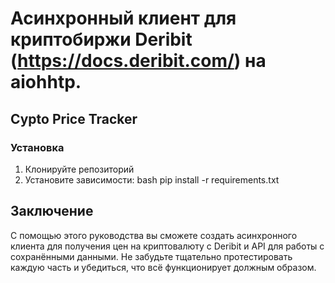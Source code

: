 # Асинхронный клиент для криптобиржи Deribit (https://docs.deribit.com/) на aiohhtp.

## Cypto Price Tracker

### Установка

1. Клонируйте репозиторий
2. Установите зависимости:
   bash
   pip install -r requirements.txt

## Заключение

С помощью этого руководства вы сможете создать асинхронного клиента для получения цен на криптовалюту с Deribit и API для работы с сохранёнными данными. Не забудьте тщательно протестировать каждую часть и убедиться, что всё функционирует должным образом.
